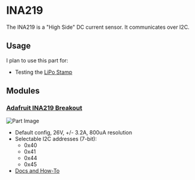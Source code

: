 # INA219

The INA219 is a "High Side" DC current sensor. It communicates over I2C.

## Usage

I plan to use this part for:

* Testing the [LiPo Stamp](./../../projects/lipo-stamp.md)

## Modules

### [Adafruit INA219 Breakout](https://www.adafruit.com/product/904)

![Part Image](https://cdn-learn.adafruit.com/assets/assets/000/002/452/large1024/adafruit_products_ID904_LRG.jpg?1396783275)

- Default config, 26V, +/- 3.2A, 800uA resolution
- Selectable I2C addresses (7-bit):
    - 0x40
    - 0x41
    - 0x44
    - 0x45
- [Docs and How-To](https://learn.adafruit.com/adafruit-ina219-current-sensor-breakout)
